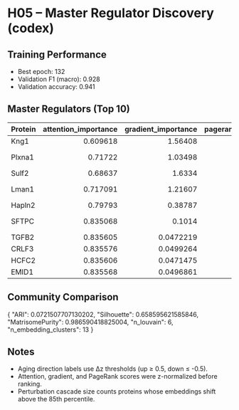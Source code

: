 # H05 – Master Regulator Discovery (codex)

## Training Performance
- Best epoch: 132
- Validation F1 (macro): 0.928
- Validation accuracy: 0.941

## Master Regulators (Top 10)
| Protein   |   attention_importance |   gradient_importance |   pagerank_embeddings |   degree_centrality |   betweenness_centrality |   delta_mean |   tissue_count | matrisome_category                |   composite_score |
|:----------|-----------------------:|----------------------:|----------------------:|--------------------:|-------------------------:|-------------:|---------------:|:----------------------------------|------------------:|
| Kng1      |               0.609618 |             1.56408   |            0.00109669 |            0.112088 |              0.000287569 |    0.560596  |              8 | matrisome_ecm_regulators          |          0.724114 |
| Plxna1    |               0.71722  |             1.03498   |            0.00109771 |            0.165934 |              0.000925338 |   -0.503283  |              3 | matrisome_ecm-affiliated_proteins |          0.714038 |
| Sulf2     |               0.68637  |             1.6334    |            0.00109559 |            0.138462 |              0.00336606  |    0.439999  |              1 | matrisome_ecm_regulators          |          0.708754 |
| Lman1     |               0.717091 |             1.21607   |            0.00109678 |            0.165934 |              0.000925338 |   -0.47763   |              3 | matrisome_ecm-affiliated_proteins |          0.700336 |
| Hapln2    |               0.79793  |             0.38787   |            0.00109919 |            0.172527 |              0.000147002 |    3.28151   |              2 | matrisome_proteoglycans           |          0.694284 |
| SFTPC     |               0.835068 |             0.1014    |            0.00109969 |            0.127473 |              0.000152299 |   -0.0878015 |              1 | matrisome_ecm-affiliated_proteins |          0.67732  |
| TGFB2     |               0.835605 |             0.0472219 |            0.00109985 |            0.127473 |              0.000152299 |    0.0165355 |              1 | matrisome_secreted_factors        |          0.67541  |
| CRLF3     |               0.835576 |             0.0499264 |            0.00109984 |            0.127473 |              0.000152299 |    0.0942317 |              1 | matrisome_secreted_factors        |          0.675399 |
| HCFC2     |               0.835606 |             0.0471475 |            0.00109985 |            0.127473 |              0.000152299 |    0.0137345 |              1 | matrisome_secreted_factors        |          0.675368 |
| EMID1     |               0.835568 |             0.0496861 |            0.00109984 |            0.127473 |              0.000152299 |    0.0757208 |              1 | matrisome_ecm_glycoproteins       |          0.675324 |

## Community Comparison
{
  "ARI": 0.0721507707130202,
  "Silhouette": 0.658595621585846,
  "MatrisomePurity": 0.986590418825004,
  "n_louvain": 6,
  "n_embedding_clusters": 13
}

## Notes
- Aging direction labels use Δz thresholds (up ≥ 0.5, down ≤ -0.5).
- Attention, gradient, and PageRank scores were z-normalized before ranking.
- Perturbation cascade size counts proteins whose embeddings shift above the 85th percentile.

